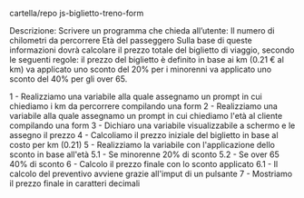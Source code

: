 <!-- TRACCIA ESERCIZIO -->

cartella/repo js-biglietto-treno-form

Descrizione: Scrivere un programma che chieda all’utente:
Il numero di chilometri da percorrere
Età del passeggero Sulla base di queste informazioni dovrà calcolare il prezzo totale del biglietto di viaggio, secondo le seguenti regole:
il prezzo del biglietto è definito in base ai km (0.21 € al km)
va applicato uno sconto del 20% per i minorenni
va applicato uno sconto del 40% per gli over 65.


<!-- PSEUDO CODICE -->

1 - Realizziamo una variabile alla quale assegnamo un prompt in cui chiediamo i km da percorrere compilando una form
2 - Realizziamo una variabile alla quale assegnamo un prompt in cui chiediamo l'età al cliente compilando una form
3 - Dichiaro una variabile visualizzabile a schermo e le assegno il prezzo 
4 - Calcoliamo il prezzo iniziale del biglietto in base al costo per km (0.21)
5 - Realizziamo la variabile con l'applicazione dello sconto in base all'età
    5.1 - Se minorenne 20% di sconto
    5.2 - Se over 65 40% di sconto
6 - Calcolo il prezzo finale con lo sconto applicato
    6.1 - Il calcolo del preventivo avviene grazie all'imput di un pulsante 
7 - Mostriamo il prezzo finale in caratteri decimali
